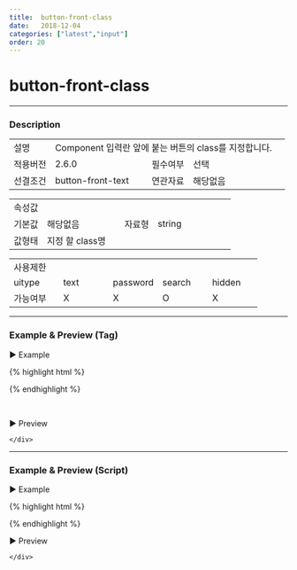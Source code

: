 ```yaml
---
title:  button-front-class
date:   2018-12-04
categories: ["latest","input"]
order: 20
---
```



button-front-class
===

---

### Description

<table style="width:100%">
    <colgroup>
        <col width="15%"/>
        <col width="35%"/>
        <col width="15%"/>
        <col width="35%"/>
    </colgroup>
    <tr>
        <td class="tdTitle tdBg">설명</td>
        <td colspan="3">Component 입력란 앞에 붙는 버튼의 class를 지정합니다.</td>
    </tr>
    <tr>
        <td class="tdTitle tdBg">적용버전</td>
        <td>2.6.0</td>
        <td class="tdTitle tdBg">필수여부</td>
        <td>선택</td>
    </tr>
    <tr>
        <td class="tdTitle tdBg">선결조건</td>
        <td>button-front-text</td>
        <td class="tdTitle tdBg">연관자료</td>
        <td>해당없음</td>
    </tr>
</table>
<table style="width:100%">
    <colgroup>
        <col width="15%"/>
        <col width="35%"/>
        <col width="15%"/>
        <col width="35%"/>
    </colgroup>
    <tr>
        <td class="tdTitle tdBg tdCenter" colspan="4">속성값</td>
    </tr>
    <tr>
        <td class="tdTitle tdBg">기본값</td>
        <td>해당없음</td>
        <td class="tdTitle tdBg">자료형</td>
        <td>string</td>
    </tr>
    <tr>
        <td class="tdTitle tdBg">값형태</td>
        <td colspan="3">지정 할 class명</td>
    </tr>
</table>
<table style="width:100%">
    <colgroup>
        <col width="20%"/>
        <col width="20%"/>
        <col width="20%"/>
        <col width="20%"/>
        <col width="20%"/>
    </colgroup>
    <tr>
        <td class="tdTitle tdBg tdCenter" colspan="5">사용제한</td>
    </tr>
    <tr>
        <td class="tdTitle tdBg">uitype</td>
        <td class="tdCenter">text</td>
        <td class="tdCenter">password</td>
        <td class="tdCenter">search</td>
        <td class="tdCenter">hidden</td>
    </tr>
    <tr>
        <td class="tdTitle tdBg">가능여부</td>
        <td class="tdCenter">X</td>
        <td class="tdCenter">X</td>
        <td class="tdBlue tdCenter">O</td>
        <td class="tdCenter">X</td>
    </tr>
</table>

---
### Example & Preview (Tag)

<style>
	.customClass{color:red;}
</style>

<sbux-tabs id="exTab1" name="exTab1" uitype="normal" title-target-id-array="exTab1_1" title-text-array="serach">
</sbux-tabs>
<div class="tab-content">
    <div id="exTab1_1">

▶ Example

{% highlight html %}
<style>
	.customClass{color:red;}
</style>
<sbux-input id="sbIdx" name="sbTagNm" uitype="search" button-front-text="검색" button-front-class="customClass"></sbux-input>
{% endhighlight %}

<br>

▶ Preview 

<sbux-input id="sbIdx" name="sbTagNm" uitype="search" button-front-text="검색" button-front-class="customClass"></sbux-input>

    </div>
</div>

---
### Example & Preview (Script)

<sbux-tabs id="exTab2" name="exTab2" uitype="normal" title-target-id-array="exTab2_1" title-text-array="serach">
</sbux-tabs>
<div class="tab-content">
    <div id="exTab2_1">

▶ Example

{% highlight html %}
<style>
	.customClass{color:red;}
</style>
<div id="sbArea"></div>
<script>
    $(document).ready(function(){
        $('#sbArea').sbInput({
            name : 'sbScriptNm',
            uitype : 'search',
            buttonFrontText : '검색',
            buttonFrontClass : 'customClass'
        });
    }); 
</script>
{% endhighlight %}

<br>

▶ Preview 

<div id="sbArea"></div>
<script>
    $(document).ready(function(){
        $('#sbArea').sbInput({
            name : 'sbScriptNm',
            uitype : 'search',
            buttonFrontText : '검색',
            buttonFrontClass : 'customClass'
        });
    }); 
</script>

    </div>
</div>